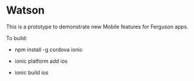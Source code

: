 # Watson

This is a prototype to demonstrate new Mobile features for Ferguson apps. 

To build: 

* npm install -g cordova ionic

* ionic platform add ios

* ionic build ios
